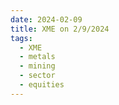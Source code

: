 ```yaml
---
date: 2024-02-09
title: XME on 2/9/2024
tags: 
  - XME
  - metals
  - mining
  - sector
  - equities
---
```

<div class="post">
<snapshot-grid 
    :reports="['2024/02/08/CTA/XME', '2024/02/09/CTA/XME', '2024/02/09/MTP/XME']"
    chart="2024/02/09/Chart/XME"
/>
<p>

</p>
<p>

</p>
</div>